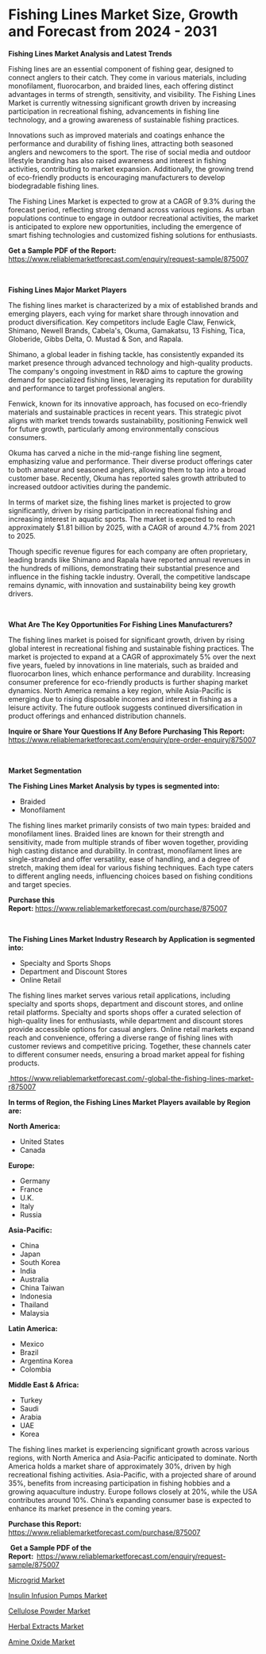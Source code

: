 <p><h1>Fishing Lines Market Size, Growth and Forecast from 2024 - 2031</h1></p><p><strong>Fishing Lines Market Analysis and Latest Trends</strong></p>
<p><p>Fishing lines are an essential component of fishing gear, designed to connect anglers to their catch. They come in various materials, including monofilament, fluorocarbon, and braided lines, each offering distinct advantages in terms of strength, sensitivity, and visibility. The Fishing Lines Market is currently witnessing significant growth driven by increasing participation in recreational fishing, advancements in fishing line technology, and a growing awareness of sustainable fishing practices.</p><p>Innovations such as improved materials and coatings enhance the performance and durability of fishing lines, attracting both seasoned anglers and newcomers to the sport. The rise of social media and outdoor lifestyle branding has also raised awareness and interest in fishing activities, contributing to market expansion. Additionally, the growing trend of eco-friendly products is encouraging manufacturers to develop biodegradable fishing lines.</p><p>The Fishing Lines Market is expected to grow at a CAGR of 9.3% during the forecast period, reflecting strong demand across various regions. As urban populations continue to engage in outdoor recreational activities, the market is anticipated to explore new opportunities, including the emergence of smart fishing technologies and customized fishing solutions for enthusiasts.</p></p>
<p><strong>Get a Sample PDF of the Report:&nbsp;</strong> <a href="https://www.reliablemarketforecast.com/enquiry/request-sample/875007">https://www.reliablemarketforecast.com/enquiry/request-sample/875007</a></p>
<p>&nbsp;</p>
<p><strong>Fishing Lines Major Market Players</strong></p>
<p><p>The fishing lines market is characterized by a mix of established brands and emerging players, each vying for market share through innovation and product diversification. Key competitors include Eagle Claw, Fenwick, Shimano, Newell Brands, Cabela's, Okuma, Gamakatsu, 13 Fishing, Tica, Globeride, Gibbs Delta, O. Mustad & Son, and Rapala.</p><p>Shimano, a global leader in fishing tackle, has consistently expanded its market presence through advanced technology and high-quality products. The company's ongoing investment in R&D aims to capture the growing demand for specialized fishing lines, leveraging its reputation for durability and performance to target professional anglers.</p><p>Fenwick, known for its innovative approach, has focused on eco-friendly materials and sustainable practices in recent years. This strategic pivot aligns with market trends towards sustainability, positioning Fenwick well for future growth, particularly among environmentally conscious consumers.</p><p>Okuma has carved a niche in the mid-range fishing line segment, emphasizing value and performance. Their diverse product offerings cater to both amateur and seasoned anglers, allowing them to tap into a broad customer base. Recently, Okuma has reported sales growth attributed to increased outdoor activities during the pandemic.</p><p>In terms of market size, the fishing lines market is projected to grow significantly, driven by rising participation in recreational fishing and increasing interest in aquatic sports. The market is expected to reach approximately $1.81 billion by 2025, with a CAGR of around 4.7% from 2021 to 2025.</p><p>Though specific revenue figures for each company are often proprietary, leading brands like Shimano and Rapala have reported annual revenues in the hundreds of millions, demonstrating their substantial presence and influence in the fishing tackle industry. Overall, the competitive landscape remains dynamic, with innovation and sustainability being key growth drivers.</p></p>
<p>&nbsp;</p>
<p><strong>What Are The Key Opportunities For Fishing Lines Manufacturers?</strong></p>
<p><p>The fishing lines market is poised for significant growth, driven by rising global interest in recreational fishing and sustainable fishing practices. The market is projected to expand at a CAGR of approximately 5% over the next five years, fueled by innovations in line materials, such as braided and fluorocarbon lines, which enhance performance and durability. Increasing consumer preference for eco-friendly products is further shaping market dynamics. North America remains a key region, while Asia-Pacific is emerging due to rising disposable incomes and interest in fishing as a leisure activity. The future outlook suggests continued diversification in product offerings and enhanced distribution channels.</p></p>
<p><strong>Inquire or Share Your Questions If Any Before Purchasing This Report:</strong> <a href="https://www.reliablemarketforecast.com/enquiry/pre-order-enquiry/875007">https://www.reliablemarketforecast.com/enquiry/pre-order-enquiry/875007</a></p>
<p>&nbsp;</p>
<p><strong>Market Segmentation</strong></p>
<p><strong>The Fishing Lines Market Analysis by types is segmented into:</strong></p>
<p><ul><li>Braided</li><li>Monofilament</li></ul></p>
<p><p>The fishing lines market primarily consists of two main types: braided and monofilament lines. Braided lines are known for their strength and sensitivity, made from multiple strands of fiber woven together, providing high casting distance and durability. In contrast, monofilament lines are single-stranded and offer versatility, ease of handling, and a degree of stretch, making them ideal for various fishing techniques. Each type caters to different angling needs, influencing choices based on fishing conditions and target species.</p></p>
<p><strong>Purchase this Report:&nbsp;</strong><a href="https://www.reliablemarketforecast.com/purchase/875007">https://www.reliablemarketforecast.com/purchase/875007</a></p>
<p>&nbsp;</p>
<p><strong>The Fishing Lines Market Industry Research by Application is segmented into:</strong></p>
<p><ul><li>Specialty and Sports Shops</li><li>Department and Discount Stores</li><li>Online Retail</li></ul></p>
<p><p>The fishing lines market serves various retail applications, including specialty and sports shops, department and discount stores, and online retail platforms. Specialty and sports shops offer a curated selection of high-quality lines for enthusiasts, while department and discount stores provide accessible options for casual anglers. Online retail markets expand reach and convenience, offering a diverse range of fishing lines with customer reviews and competitive pricing. Together, these channels cater to different consumer needs, ensuring a broad market appeal for fishing products.</p></p>
<p><a href="https://www.reliablemarketforecast.com/-global-the-fishing-lines-market-r875007">&nbsp;https://www.reliablemarketforecast.com/-global-the-fishing-lines-market-r875007</a></p>
<p><strong>In terms of Region, the Fishing Lines Market Players available by Region are:</strong></p>
<p>
    <p> <strong> North America: </strong>
        <ul>
            <li>United States</li>
            <li>Canada</li>
        </ul>
        </p> 
    <p> <strong> Europe: </strong>
        <ul>
            <li>Germany</li>
            <li>France</li>
            <li>U.K.</li>
            <li>Italy</li>
            <li>Russia</li>
        </ul>
        </p> 
    <p> <strong> Asia-Pacific: </strong>
        <ul>
            <li>China</li>
            <li>Japan</li>
            <li>South Korea</li>
            <li>India</li>
            <li>Australia</li>
            <li>China Taiwan</li>
            <li>Indonesia</li>
            <li>Thailand</li>
            <li>Malaysia</li>
        </ul>
        </p> 
    <p> <strong> Latin America: </strong>
        <ul>
            <li>Mexico</li>
            <li>Brazil</li>
            <li>Argentina Korea</li>
            <li>Colombia</li>
        </ul>
        </p> 
    <p> <strong> Middle East & Africa: </strong>
        <ul>
            <li>Turkey</li>
            <li>Saudi</li>
            <li>Arabia</li>
            <li>UAE</li>
            <li>Korea</li>
        </ul>
    </p>
    </p>
<p><p>The fishing lines market is experiencing significant growth across various regions, with North America and Asia-Pacific anticipated to dominate. North America holds a market share of approximately 30%, driven by high recreational fishing activities. Asia-Pacific, with a projected share of around 35%, benefits from increasing participation in fishing hobbies and a growing aquaculture industry. Europe follows closely at 20%, while the USA contributes around 10%. China’s expanding consumer base is expected to enhance its market presence in the coming years.</p></p>
<p><strong>Purchase this Report: </strong><a href="https://www.reliablemarketforecast.com/purchase/875007">https://www.reliablemarketforecast.com/purchase/875007</a></p>
<p>&nbsp;<strong>Get a Sample PDF of the Report:&nbsp;&nbsp;</strong><a href="https://www.reliablemarketforecast.com/enquiry/request-sample/875007">https://www.reliablemarketforecast.com/enquiry/request-sample/875007</a></p>
<p><strong></strong></p>
<p><p><a href="https://www.linkedin.com/pulse/microgrid-market-revolution-2024-2031-trends-shaping-mgtle?trackingId=Aczp%2FolyS3GIsTgbY15zHg%3D%3D">Microgrid Market</a></p><p><a href="https://www.linkedin.com/pulse/insulin-infusion-pumps-market-revolution-2024-2031-trends-oh7bf?trackingId=ZuGCp14gQGiZYZsS55n%2Ffw%3D%3D">Insulin Infusion Pumps Market</a></p><p><a href="https://www.linkedin.com/pulse/cellulose-powder-market-trends-focusing-insight-forecast-nz48e?trackingId=5j5c40W1k0ZvxrF5hKDh%2Bw%3D%3D">Cellulose Powder Market</a></p><p><a href="https://www.linkedin.com/pulse/global-herbal-extracts-market-focus-application-end-use-industry-obn9e?trackingId=NBpsIOSnQSaxQ9P2pSJ0oA%3D%3D">Herbal Extracts Market</a></p><p><a href="https://www.linkedin.com/pulse/amine-oxide-market-forecast-global-trends-analysis-from-lh2ne?trackingId=dM7CxQGqSQCKEmow25Pn2g%3D%3D">Amine Oxide Market</a></p></p>